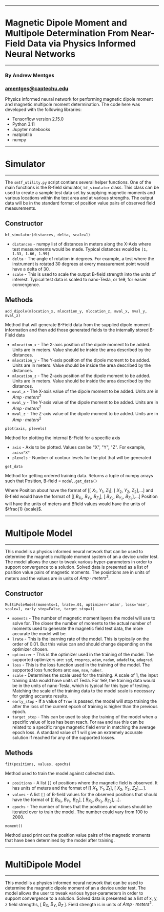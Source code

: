 ***
# Magnetic Dipole Moment and Multipole Determination From Near-Field Data via Physics Informed Neural Networks
***

### By Andrew Mentges
### amentges@captechu.edu

Physics informed neural network for performing magnetic dipole moment and magnetic multipole moment determination.
The code here was developed with the following libraries:
* Tensorflow version 2.15.0
* Python 3.11
* Jupyter notebooks
* matplotlib
* numpy

****
# Simulator
***
The `smtf_utility.py` script contians several helper functions. One of the main functions is the B-field simulator, `bf_simulator` class. This class can be 
used to create a sample test data set by supplying magnetic moments and various locations within the test area and at various strengths. The output data will
be in the standard format of position value pairs of observed field measurements.

## Constructor
`bf_simulator(distances, delta, scale=1)`
* `distances` - numpy list of distances in meters along the X-Axis where test measurements would be made. Typical distances would be `[1, 1.33, 1.66, 1.99]`
* `delta` - The angle of rotation in degrees. For example, a test where the instrument is rotated 30 degrees at every measurement point would have a delta  of 30.
* `scale` - This is used to scale the output B-field strength into the units of interest. Typical test data is scaled to nano-Tesla, or 1e9, for easier convergence.

## Methods
`add_dipole(mlocation_x, mlocation_y, mlocation_z, mval_x, mval_y, mval_z)`

Method that will generate B-Field data from the supplied dipole moment information and then add those generated fields to the internally stored B-Field data
* `mlocation_x` - The X-axis position of the dipole moment to be added. Units are in meters. Value should be inside the area described by the distances.
* `mlocation_y` - The Y-axis position of the dipole moment to be added. Units are in meters. Value should be inside the area described by the distances.
* `mlocation_z` - The Z-axis position of the dipole moment to be added. Units are in meters. Value should be inside the area described by the distances.
* `mval_x` - The X-axis value of the dipole moment to be added. Units are in $Amp\cdot meters^{2}$
* `mval_y` - The Y-axis value of the dipole moment to be added. Units are in $Amp\cdot meters^{2}$
* `mval_z` - The Z-axis value of the dipole moment to be added. Units are in $Amp\cdot meters^{2}$

`plot(axis, plevels)`

Method for plotting the internal B-Field for a specific axis
* `axis` - Axis to be plotted. Values can be "X", "Y", "Z". For example, `axis="X"`
* `plevels` - Number of contour levels for the plot that will be generated

`get_data`

Method for getting ordered training data. Returns a tuple of numpy arrays such that Position, B-field = `model.get_data()`

Where Position about have the format of [[ $X_{1}$, $Y_{1}$, $Z_{1}$], [ $X_{2}$, $Y_{2}$, $Z_{2}$],...] and B-field would have the format of [[ $B_{X_1}$, $B_{Y_1}$, $B_{Z_1}$], 
[ $B_{X_2}$, $B_{Y_2}$, $B_{Z_2}$],...] Position will have the units of meters and Bfield values would have the units of $\frac{1} {scale}$.


****
# Multipole Model
***
This model is a physics informed neural network that can be used to determine the magnetic multipole moment system of an a device under test. The model
allows the user to tweak various hyper-parameters in order to support convergence to a solution. Solved data is presented as a list of 
position value pairs of magnetic moments. The posistions are in units of meters and the values are in units of $Amp\cdot meters^{2}$.

## Constructor
`MultiPoleModel(moments=1, lrate=.01, optimizer='adam', loss='mse', scale=1, early_stop=False, target_stop=1)`
* `moments` - The number of magnetic moment layers the model will use to solve for. The closer the number of moments to the actual number of moments
  used to generate the magnetic field test data, the more accurate the model will be.
* `lrate` - This is the learning rate of the model. This is typically on the order of 0.01. But this value can and should change depending on the optimizer chosen.
* `optimizer` - This is the optimizer used in the training of the model. The supported optimizers are: `sgd`, `rmsprop`, `adam`, `nadam`, `adadelta`, `adagrad`.
* `loss` - This is the loss function used in the training of the model. The supported loss functions are: `mae`, `mse`, `huber`.
* `scale` - Determines the scale used for the training. A scale of 1, the input training data would have units of Tesla. For 1e9, the training data would be in the
  units of nano-Tesla, which is typical for this type of testing. Matching the scale of the training data to the model scale is necessary for getting accurate results.
* `early_stop` -  If a value of `True` is passed, the model will stop training the after the loss of the current epcoh of training is higher than the previous epoch.
* `target_stop` - This can be used to stop the training of the model when a specific value of loss has been reach. For `mae` and `mse` this can be related to a specific
  range magnetic field error in matching the average epoch loss. A standard value of 1 will give an extremely accurate solution if reached for any of the supported losses.

## Methods
`fit(positions, values, epochs)`

Method used to train the model against collected data.
* `positions` - A list `[]` of positions where the magnetic field is observed. It has units of meters and the format of [[ $X_{1}$, $Y_{1}$, $Z_{1}$], [ $X_{2}$, $Y_{2}$, $Z_{2}$],...].
* `values` - A list `[]` of B-field values for the observed positions that should have the format of [[ $B_{X_1}$, $B_{Y_1}$, $B_{Z_1}$], [ $B_{X_2}$, $B_{Y_2}$, $B_{Z_2}$],...].
* `epochs` - The number of times that the positions and values should be iterated over to train the model. The number could vary from 100 to 2000.

`moment()`

Method used print out the position value pairs of the magnetic moments that have been determined by the model after training.

****
# MultiDipole Model
***
This model is a physics informed neural network that can be used to determine the magnetic dipole moment of an a device under test. The model
allows the user to tweak various hyper-parameters in order to support convergence to a solution. Solved data is presented as a list of 
x, y, z field strengths, [ $B_{X}$, $B_{Y}$, $B_{Z}$ ]. Field strength is in units of $Amp\cdot meters^{2}$.

